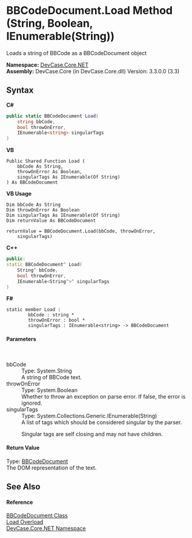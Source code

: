 # BBCodeDocument.Load Method (String, Boolean, IEnumerable(String))
 

Loads a string of BBCode as a BBCodeDocument object

**Namespace:**&nbsp;<a href="N_DevCase_Core_NET">DevCase.Core.NET</a><br />**Assembly:**&nbsp;DevCase.Core (in DevCase.Core.dll) Version: 3.3.0.0 (3.3)

## Syntax

**C#**<br />
``` C#
public static BBCodeDocument Load(
	string bbCode,
	bool throwOnError,
	IEnumerable<string> singularTags
)
```

**VB**<br />
``` VB
Public Shared Function Load ( 
	bbCode As String,
	throwOnError As Boolean,
	singularTags As IEnumerable(Of String)
) As BBCodeDocument
```

**VB Usage**<br />
``` VB Usage
Dim bbCode As String
Dim throwOnError As Boolean
Dim singularTags As IEnumerable(Of String)
Dim returnValue As BBCodeDocument

returnValue = BBCodeDocument.Load(bbCode, throwOnError, 
	singularTags)
```

**C++**<br />
``` C++
public:
static BBCodeDocument^ Load(
	String^ bbCode, 
	bool throwOnError, 
	IEnumerable<String^>^ singularTags
)
```

**F#**<br />
``` F#
static member Load : 
        bbCode : string * 
        throwOnError : bool * 
        singularTags : IEnumerable<string> -> BBCodeDocument 

```


#### Parameters
&nbsp;<dl><dt>bbCode</dt><dd>Type: System.String<br />A string of BBCode text.</dd><dt>throwOnError</dt><dd>Type: System.Boolean<br />Whether to throw an exception on parse error. If false, the error is ignored.</dd><dt>singularTags</dt><dd>Type: System.Collections.Generic.IEnumerable(String)<br />A list of tags which should be considered singular by the parser. 

 Singular tags are self closing and may not have children.</dd></dl>

#### Return Value
Type: <a href="T_DevCase_Core_NET_BBCodeDocument">BBCodeDocument</a><br />The DOM representation of the text.

## See Also


#### Reference
<a href="T_DevCase_Core_NET_BBCodeDocument">BBCodeDocument Class</a><br /><a href="Overload_DevCase_Core_NET_BBCodeDocument_Load">Load Overload</a><br /><a href="N_DevCase_Core_NET">DevCase.Core.NET Namespace</a><br />